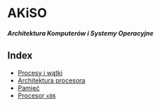 # AKiSO
#### *Architektura Komputerów i Systemy Operacyjne*

## Index

  - [Procesy i wątki](procesy-wątki.md)
  - [Architektura procesora](architektura-procesora.md)
  - [Pamięć](pamięć-md)
  - [Procesor `x86`](x86.md)
